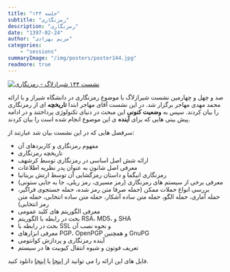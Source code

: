 ```yaml
---
title: "جلسه ۱۴۴"
subtitle: "رمزنگاری"
description: "رمزنگاری"
date: "1397-02-24"
author: "مریم بهزادی"
categories:
    - "sessions"
summaryImage: "/img/posters/poster144.jpg"
readmore: true
---
```

[![نشست ۱۴۴ شیرازلاگ - رمزنگاری](/img/posters/poster144.jpg)](/img/posters/poster144.jpg)

صد و چهل و چهارمین نشست شیرازلاگ با موضوع رمزنگاری در دانشگاه شیراز و با ارائه محمد مهدی مهاجر برگزار شد. در این نشست آقای مهاجر ابتدا **تاریخچه** ای از رمزنگاری را بیان کردند. سپس به **وضعیت کنونی** این مبحث در دنیای تکنولوژی پرداختند و در ادامه پیش بینی هایی که برای **آینده** ی این موضوع انجام شده است را بیان کردند.

سرفصل هایی که در این نشست بیان شد عبارتند از:

* مفهوم رمزنگاری و کاربردهای آن
* تاریخچه رمزنگاری
* ارائه شش اصل اساسی در رمزنگاری توسط کرشهف
* معرفی اصل شانون به عنوان پدر نظریه اطلاعات
* رمزنگاری انیگما و داستان رمزگشایی آن توسط ارتش بریتانیا
* معرفی برخی از سیستم های رمزنگاری (رمز مسیری، رمز ریلی، جا به جایی ستونی)
* بررسی انواع حملات ممکن (حمله صرفا متن رمز شده، حمله جستجوی فراگیر، حمله آماری، حمله الگو، حمله متن ساده آشکار، حمله متن ساده انتخابی، حمله متن رمز انتخابی)
* معرفی الگوریتم های کلید عمومی
* بحث در رابطه با الگوریتم RSA، MD5، و SHA
* بحث در رابطه با SSL و نحوه نصب آن
* معرفی ابزارهای PGP، OpenPGP و همچنین GnuPG
* آینده رمزنگاری و پردازش کوانتومی
* تعریف فوتون و شیوه انتقال کیوبیت ها در سیستم

فایل های این ارائه را می توانید از 
[اینجا](https://gitlab.com/shirazlug/resources/tree/master/presentations/session_144) 
یا
[اینجا](https://www.slideshare.net/ShirazLUG/ss-97387794) 
دانلود کنید.